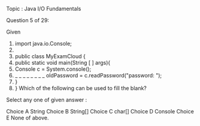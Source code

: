 Topic : Java I/O Fundamentals

Question 5 of 29:

Given
1. import java.io.Console;
2.
3. public class MyExamCloud {
4. public static void main(String [ ] args){
5. Console c = System.console();
6. _ _ _ _ _ _ _ _ oldPassword = c.readPassword("password: ");
7. }
8. }
Which of the following can be used to fill the blank?

Select any one of given answer :

Choice A String
Choice B String[]
Choice C char[]
Choice D Console
Choice E None of above.
